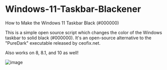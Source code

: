 # Windows-11-Taskbar-Blackener
How to Make the Windows 11 Taskbar Black (#000000)

This is a simple open source script which changes the color of the Windows taskbar to solid black (#000000).
It's an open-source alternative to the "PureDark" executable released by ceofix.net. 

Also works on 8, 8.1, and 10 as well!

![image](https://user-images.githubusercontent.com/101423993/164491180-147b83f1-5bf7-4b3d-85a0-f458c2c4f756.png)
